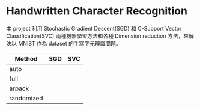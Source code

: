 # Handwritten Character Recognition

本 project 利用 Stochastic Gradient Descent(SGD) 和 C-Support Vector Classification(SVC) 兩種機器學習方法和各種 Dimension reduction 方法，來解決以 MNIST 作為 dataset 的手寫字元辨識問題。

|   Method    | SGD           | SVC   |
| ----------- |:-------------:| -----:|
| auto        |       |   |
| full        |       |   |
| arpack      |       |   |
| randomized  |       |   |
